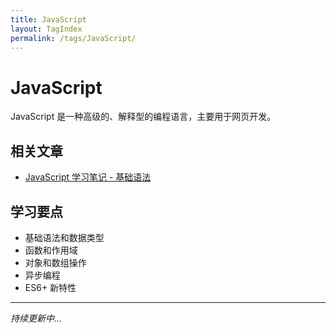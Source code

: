 ```yaml
---
title: JavaScript
layout: TagIndex
permalink: /tags/JavaScript/
---
```


# JavaScript

JavaScript 是一种高级的、解释型的编程语言，主要用于网页开发。

## 相关文章

- [JavaScript 学习笔记 - 基础语法](/blogs/category1/2018/121501.html)

## 学习要点

- 基础语法和数据类型
- 函数和作用域
- 对象和数组操作
- 异步编程
- ES6+ 新特性

---

*持续更新中...*
